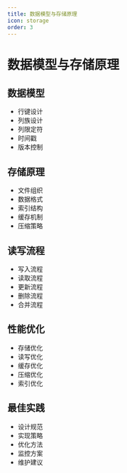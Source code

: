 ```yaml
---
title: 数据模型与存储原理
icon: storage
order: 3
---
```


# 数据模型与存储原理

## 数据模型
- 行键设计
- 列族设计
- 列限定符
- 时间戳
- 版本控制

## 存储原理
- 文件组织
- 数据格式
- 索引结构
- 缓存机制
- 压缩策略

## 读写流程
- 写入流程
- 读取流程
- 更新流程
- 删除流程
- 合并流程

## 性能优化
- 存储优化
- 读写优化
- 缓存优化
- 压缩优化
- 索引优化

## 最佳实践
- 设计规范
- 实现策略
- 优化方法
- 监控方案
- 维护建议
